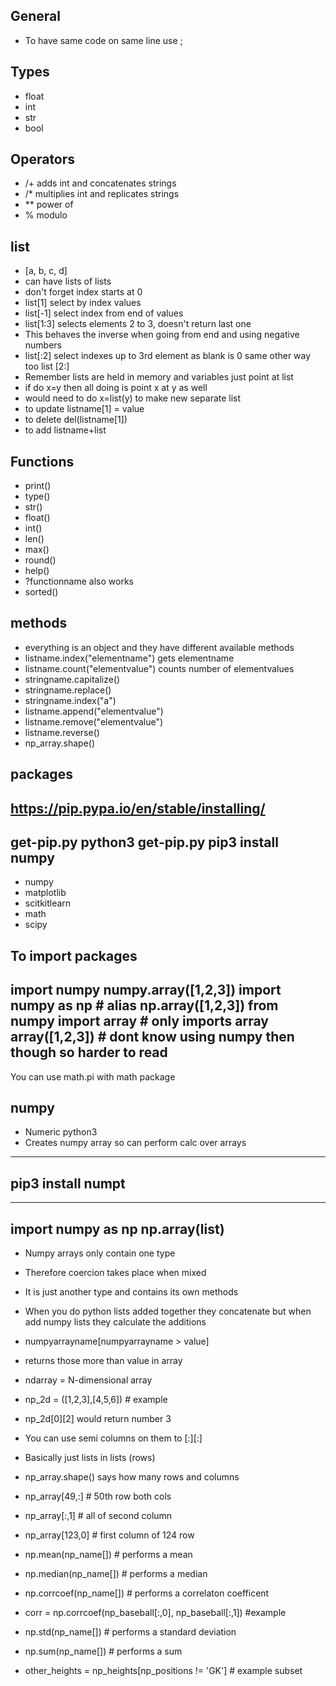 
## General
* To have same code on same line use ;

## Types
* float
* int
* str
* bool

## Operators
* /+ adds int and concatenates strings
* /* multiplies int and replicates strings
* ** power of
* % modulo

## list
* [a, b, c, d]
* can have lists of lists
* don't forget index starts at 0
* list[1] select by index values
* list[-1] select index from end of values
* list[1:3] selects elements 2 to 3, doesn't return last one
* This behaves the inverse when going from end and using negative numbers
* list[:2] select indexes up to 3rd element as blank is 0 same other way too list [2:]
* Remember lists are held in memory and variables just point at list
* if do x=y then all doing is point x at y as well
* would need to do x=list(y) to make new separate list
* to update listname[1] = value
* to delete del(listname[1])
* to add  listname+list

## Functions
* print()
* type()
* str()
* float()
* int()
* len()
* max()
* round()
* help()
* ?functionname also works
* sorted()

## methods

* everything is an object and they have different available methods
* listname.index("elementname") gets elementname
* listname.count("elementvalue") counts number of elementvalues
* stringname.capitalize()
* stringname.replace()
* stringname.index("a")
* listname.append("elementvalue")
* listname.remove("elementvalue")
* listname.reverse()
* np_array.shape()

## packages
https://pip.pypa.io/en/stable/installing/
---
get-pip.py
python3 get-pip.py
pip3 install numpy
---

* numpy
* matplotlib
* scitkitlearn
* math
* scipy

To import packages
---
import numpy
numpy.array([1,2,3])
import numpy as np # alias
np.array([1,2,3])
from numpy import array # only imports array
array([1,2,3]) # dont know using numpy then though so harder to read
---
You can use math.pi with math package

## numpy

* Numeric python3
* Creates numpy array so can perform calc over arrays
---
pip3 install numpt
---
---
import numpy as np
np.array(list)
---
* Numpy arrays only contain one type
* Therefore coercion takes place when mixed
* It is just another type and contains its own methods
* When you do python lists added together they concatenate but when add numpy lists they calculate the additions
* numpyarrayname[numpyarrayname > value]
* returns those more than value in array

* ndarray = N-dimensional array
* np_2d = ([1,2,3],[4,5,6]) # example
* np_2d[0][2] would return number 3
* You can use semi columns on them to [:][:]
* Basically just lists in lists (rows)
* np_array.shape() says how many rows and columns
* np_array[49,:] # 50th row both cols
* np_array[:,1] # all of second column
* np_array[123,0] # first column of 124 row

* np.mean(np_name[]) # performs a mean
* np.median(np_name[]) # performs a median
* np.corrcoef(np_name[]) # performs a correlaton coefficent
* corr = np.corrcoef(np_baseball[:,0], np_baseball[:,1]) #example
* np.std(np_name[]) # performs a standard deviation
* np.sum(np_name[]) # performs a sum
* other_heights = np_heights[np_positions != 'GK'] # example subset 
